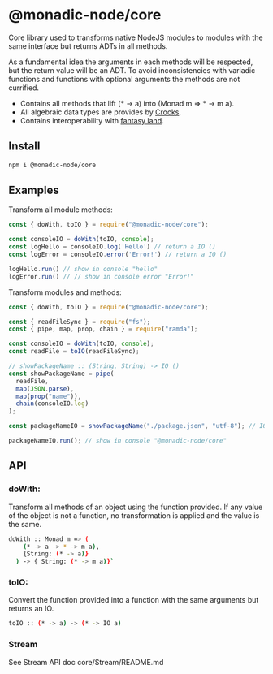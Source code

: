 # @monadic-node/core

Core library used to transforms native NodeJS modules to modules with the same interface but returns ADTs in all methods.

As a fundamental idea the arguments in each methods will be respected, but the return value will be an ADT. To avoid inconsistencies with variadic functions and functions with optional arguments the methods are not currified.

* Contains all methods that lift (* -> a) into (Monad m => * -> m a).
* All algebraic data types are provides by [Crocks](https://crocks.dev/). 
* Contains interoperability with [fantasy land](https://github.com/fantasyland/fantasy-land).

## Install

```bash
npm i @monadic-node/core
```

## Examples

Transform all module methods:

```js
const { doWith, toIO } = require("@monadic-node/core");

const consoleIO = doWith(toIO, console);
const logHello = consoleIO.log('Hello') // return a IO ()
const logError = consoleIO.error('Error!') // return a IO ()

logHello.run() // show in console "hello"
logError.run() // // show in console error "Error!"
```

Transform modules and methods:

```js
const { doWith, toIO } = require("@monadic-node/core");

const { readFileSync } = require("fs");
const { pipe, map, prop, chain } = require("ramda");

const consoleIO = doWith(toIO, console);
const readFile = toIO(readFileSync);

// showPackageName :: (String, String) -> IO ()
const showPackageName = pipe(
  readFile,
  map(JSON.parse),
  map(prop("name")),
  chain(consoleIO.log)
);

const packageNameIO = showPackageName("./package.json", "utf-8"); // IO ()

packageNameIO.run(); // show in console "@monadic-node/core"

```

## API

### doWith:


Transform all methods of an object using the function provided. If any value of the object is not a function, no transformation is applied and the value is the same.

```bash
doWith :: Monad m => (
    (* -> a -> * -> m a), 
    {String: (* -> a)}
  ) -> { String: (* -> m a)}`
```

### toIO:

Convert the function provided into a function with the same arguments but returns an IO.

```bash
toIO :: (* -> a) -> (* -> IO a)
```

### Stream

See Stream API doc core/Stream/README.md

